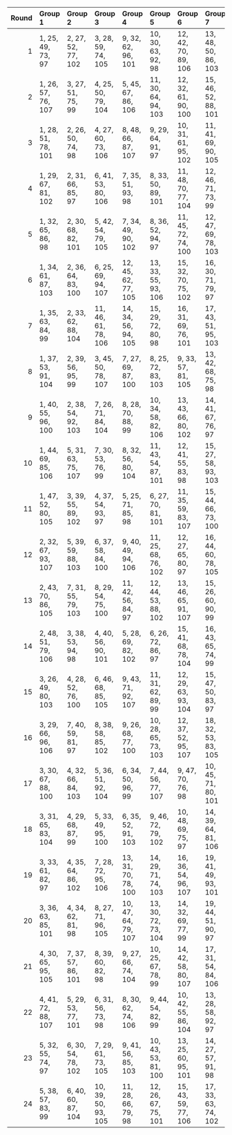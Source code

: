 |   Round | Group 1            | Group 2            | Group 3             | Group 4             | Group 5             | Group 6             | Group 7             | Group 8             | Group 9             | Group 10            | Group 11            | Group 12      | Group 13      | Group 14      | Group 15       | Group 16       | Group 17       | Group 18       | Group 19       | Group 20       | Group 21       | Group 22       | Group 23       | Group 24       |
|--------:|:-------------------|:-------------------|:--------------------|:--------------------|:--------------------|:--------------------|:--------------------|:--------------------|:--------------------|:--------------------|:--------------------|:--------------|:--------------|:--------------|:---------------|:---------------|:---------------|:---------------|:---------------|:---------------|:---------------|:---------------|:---------------|:---------------|
|       1 | 1, 25, 49, 73, 97  | 2, 27, 52, 77, 102 | 3, 28, 59, 74, 105  | 9, 32, 62, 96, 101  | 10, 30, 63, 92, 98  | 12, 42, 70, 89, 106 | 13, 48, 50, 86, 103 | 14, 46, 51, 82, 100 | 19, 37, 66, 94, 99  | 20, 39, 67, 90, 104 | 22, 40, 53, 85, 107 | 4, 26, 58, 78 | 5, 34, 60, 91 | 6, 36, 57, 95 | 7, 47, 65, 88  | 8, 45, 68, 84  | 11, 44, 71, 93 | 15, 33, 54, 76 | 16, 35, 55, 80 | 17, 29, 69, 83 | 18, 31, 72, 87 | 21, 38, 56, 81 | 23, 43, 61, 79 | 24, 41, 64, 75 |
|       2 | 1, 26, 57, 76, 107 | 3, 27, 51, 75, 99  | 4, 25, 50, 79, 104  | 5, 45, 67, 86, 106  | 11, 30, 64, 94, 103 | 12, 32, 61, 90, 100 | 15, 46, 52, 88, 101 | 16, 48, 49, 84, 98  | 17, 39, 68, 96, 97  | 18, 37, 65, 92, 102 | 24, 38, 55, 87, 105 | 2, 28, 60, 80 | 6, 47, 66, 82 | 7, 36, 58, 89 | 8, 34, 59, 93  | 9, 42, 69, 95  | 10, 44, 72, 91 | 13, 35, 56, 74 | 14, 33, 53, 78 | 19, 31, 71, 81 | 20, 29, 70, 85 | 21, 41, 63, 77 | 22, 43, 62, 73 | 23, 40, 54, 83 |
|       3 | 1, 28, 51, 78, 101 | 2, 26, 50, 74, 98  | 4, 27, 60, 73, 106  | 8, 48, 66, 87, 107  | 9, 29, 64, 91, 97   | 10, 31, 61, 95, 102 | 11, 41, 69, 90, 105 | 13, 45, 52, 81, 99  | 14, 47, 49, 85, 104 | 19, 40, 68, 89, 103 | 20, 38, 65, 93, 100 | 3, 25, 57, 77 | 5, 35, 58, 96 | 6, 33, 59, 92 | 7, 46, 67, 83  | 12, 43, 72, 94 | 15, 36, 56, 79 | 16, 34, 53, 75 | 17, 32, 71, 88 | 18, 30, 70, 84 | 21, 39, 54, 86 | 22, 37, 55, 82 | 23, 42, 63, 76 | 24, 44, 62, 80 |
|       4 | 1, 29, 67, 81, 102 | 2, 31, 66, 85, 97  | 6, 41, 53, 80, 106  | 7, 35, 51, 93, 98   | 8, 33, 50, 89, 101  | 11, 48, 70, 77, 104 | 12, 46, 71, 73, 99  | 17, 47, 60, 86, 100 | 18, 45, 57, 82, 103 | 19, 26, 64, 92, 105 | 23, 34, 68, 74, 107 | 3, 44, 58, 95 | 4, 42, 59, 91 | 5, 43, 56, 76 | 9, 25, 55, 90  | 10, 27, 54, 94 | 13, 38, 69, 88 | 14, 40, 72, 84 | 15, 39, 63, 87 | 16, 37, 62, 83 | 20, 28, 61, 96 | 21, 30, 49, 75 | 22, 32, 52, 79 | 24, 36, 65, 78 |
|       5 | 1, 32, 65, 86, 98  | 2, 30, 68, 82, 101 | 5, 42, 54, 79, 105  | 7, 34, 49, 90, 102  | 8, 36, 52, 94, 97   | 11, 45, 72, 74, 100 | 12, 47, 69, 78, 103 | 15, 38, 61, 84, 107 | 17, 46, 58, 81, 104 | 18, 48, 59, 85, 99  | 20, 25, 63, 91, 106 | 3, 41, 60, 92 | 4, 43, 57, 96 | 6, 44, 55, 75 | 9, 28, 53, 93  | 10, 26, 56, 89 | 13, 39, 71, 83 | 14, 37, 70, 87 | 16, 40, 64, 88 | 19, 27, 62, 95 | 21, 31, 51, 80 | 22, 29, 50, 76 | 23, 35, 66, 77 | 24, 33, 67, 73 |
|       6 | 1, 34, 61, 87, 103 | 2, 36, 64, 83, 100 | 6, 25, 69, 94, 107  | 12, 45, 62, 77, 105 | 13, 33, 55, 93, 106 | 15, 32, 70, 75, 102 | 16, 30, 71, 79, 97  | 17, 42, 49, 92, 99  | 18, 44, 52, 96, 104 | 21, 37, 59, 78, 98  | 22, 39, 58, 74, 101 | 3, 46, 56, 86 | 4, 48, 53, 82 | 5, 27, 72, 90 | 7, 38, 68, 80  | 8, 40, 65, 76  | 9, 31, 60, 88  | 10, 29, 57, 84 | 11, 47, 63, 73 | 14, 35, 54, 89 | 19, 43, 67, 91 | 20, 41, 66, 95 | 23, 28, 50, 81 | 24, 26, 51, 85 |
|       7 | 1, 35, 63, 84, 99  | 2, 33, 62, 88, 104 | 11, 46, 61, 78, 106 | 14, 34, 56, 94, 105 | 15, 29, 72, 80, 98  | 16, 31, 69, 76, 101 | 17, 43, 51, 95, 103 | 18, 41, 50, 91, 100 | 21, 40, 57, 73, 102 | 22, 38, 60, 77, 97  | 24, 27, 49, 82, 107 | 3, 47, 54, 81 | 4, 45, 55, 85 | 5, 26, 70, 93 | 6, 28, 71, 89  | 7, 39, 66, 75  | 8, 37, 67, 79  | 9, 30, 58, 83  | 10, 32, 59, 87 | 12, 48, 64, 74 | 13, 36, 53, 90 | 19, 42, 65, 96 | 20, 44, 68, 92 | 23, 25, 52, 86 |
|       8 | 1, 37, 53, 91, 104 | 2, 39, 56, 95, 99  | 3, 45, 50, 78, 107  | 7, 27, 69, 87, 100  | 8, 25, 72, 83, 103  | 9, 33, 57, 81, 105  | 13, 42, 68, 75, 98  | 14, 44, 65, 79, 101 | 18, 38, 71, 76, 106 | 23, 41, 62, 84, 102 | 24, 43, 63, 88, 97  | 4, 47, 51, 74 | 5, 46, 64, 89 | 6, 48, 61, 93 | 10, 35, 60, 85 | 11, 36, 67, 82 | 12, 34, 66, 86 | 15, 31, 49, 96 | 16, 29, 52, 92 | 17, 40, 70, 80 | 19, 28, 55, 77 | 20, 26, 54, 73 | 21, 32, 58, 94 | 22, 30, 59, 90 |
|       9 | 1, 40, 55, 96, 100 | 2, 38, 54, 92, 103 | 7, 26, 71, 84, 104  | 8, 28, 70, 88, 99   | 10, 34, 58, 82, 106 | 13, 43, 66, 80, 102 | 14, 41, 67, 76, 97  | 17, 37, 72, 75, 105 | 21, 29, 60, 89, 107 | 23, 44, 64, 87, 98  | 24, 42, 61, 83, 101 | 3, 48, 52, 73 | 4, 46, 49, 77 | 5, 47, 62, 94 | 6, 45, 63, 90  | 9, 36, 59, 86  | 11, 33, 65, 85 | 12, 35, 68, 81 | 15, 30, 51, 91 | 16, 32, 50, 95 | 18, 39, 69, 79 | 19, 25, 53, 74 | 20, 27, 56, 78 | 22, 31, 57, 93 |
|      10 | 1, 44, 69, 85, 106 | 5, 31, 63, 75, 107 | 7, 30, 53, 76, 99   | 8, 32, 56, 80, 104  | 11, 43, 54, 87, 101 | 12, 41, 55, 83, 98  | 15, 27, 58, 93, 103 | 16, 25, 59, 89, 100 | 20, 35, 49, 88, 105 | 21, 34, 70, 95, 97  | 22, 36, 71, 91, 102 | 2, 42, 72, 81 | 3, 37, 64, 90 | 4, 39, 61, 94 | 6, 29, 62, 79  | 9, 38, 50, 73  | 10, 40, 51, 77 | 13, 47, 67, 96 | 14, 45, 66, 92 | 17, 48, 57, 78 | 18, 46, 60, 74 | 19, 33, 52, 84 | 23, 26, 65, 82 | 24, 28, 68, 86 |
|      11 | 1, 47, 52, 80, 105 | 3, 39, 55, 89, 102 | 4, 37, 54, 93, 97   | 5, 25, 71, 85, 98   | 6, 27, 70, 81, 101  | 11, 35, 59, 83, 107 | 15, 44, 66, 73, 100 | 16, 42, 67, 77, 103 | 21, 43, 64, 82, 104 | 22, 41, 61, 86, 99  | 24, 32, 57, 92, 106 | 2, 45, 49, 76 | 7, 48, 62, 91 | 8, 46, 63, 95 | 9, 34, 65, 84  | 10, 36, 68, 88 | 12, 33, 58, 87 | 13, 29, 51, 94 | 14, 31, 50, 90 | 17, 26, 53, 79 | 18, 28, 56, 75 | 19, 38, 72, 78 | 20, 40, 69, 74 | 23, 30, 60, 96 |
|      12 | 2, 32, 67, 93, 107 | 5, 39, 59, 88, 103 | 6, 37, 58, 84, 100  | 9, 40, 49, 94, 106  | 11, 25, 68, 76, 102 | 12, 27, 65, 80, 97  | 16, 44, 60, 78, 105 | 17, 36, 61, 77, 98  | 18, 34, 64, 73, 101 | 21, 47, 55, 91, 99  | 22, 45, 54, 95, 104 | 1, 30, 66, 89 | 3, 35, 70, 79 | 4, 33, 71, 75 | 7, 43, 50, 85  | 8, 41, 51, 81  | 10, 38, 52, 90 | 13, 26, 62, 87 | 14, 28, 63, 83 | 15, 42, 57, 74 | 19, 29, 56, 82 | 20, 31, 53, 86 | 23, 46, 69, 92 | 24, 48, 72, 96 |
|      13 | 2, 43, 70, 86, 105 | 7, 31, 55, 79, 103 | 8, 29, 54, 75, 100  | 11, 42, 56, 84, 97  | 12, 44, 53, 88, 102 | 13, 46, 65, 91, 107 | 15, 26, 60, 90, 99  | 16, 28, 57, 94, 104 | 19, 36, 50, 87, 106 | 21, 35, 72, 92, 101 | 22, 33, 69, 96, 98  | 1, 41, 71, 82 | 3, 40, 62, 93 | 4, 38, 63, 89 | 5, 30, 61, 80  | 6, 32, 64, 76  | 9, 39, 52, 78  | 10, 37, 49, 74 | 14, 48, 68, 95 | 17, 45, 59, 73 | 18, 47, 58, 77 | 20, 34, 51, 83 | 23, 27, 67, 85 | 24, 25, 66, 81 |
|      14 | 2, 48, 51, 79, 106 | 3, 38, 53, 94, 98  | 4, 40, 56, 90, 101  | 5, 28, 69, 82, 102  | 6, 26, 72, 86, 97   | 15, 41, 68, 78, 104 | 16, 43, 65, 74, 99  | 19, 39, 70, 73, 107 | 21, 42, 62, 85, 100 | 22, 44, 63, 81, 103 | 23, 31, 58, 91, 105 | 1, 46, 50, 75 | 7, 45, 64, 96 | 8, 47, 61, 92 | 9, 35, 67, 87  | 10, 33, 66, 83 | 11, 34, 57, 88 | 12, 36, 60, 84 | 13, 32, 49, 89 | 14, 30, 52, 93 | 17, 27, 55, 76 | 18, 25, 54, 80 | 20, 37, 71, 77 | 24, 29, 59, 95 |
|      15 | 3, 26, 49, 80, 103 | 4, 28, 52, 76, 100 | 6, 46, 68, 85, 105  | 9, 43, 71, 92, 107  | 11, 31, 62, 89, 99  | 12, 29, 63, 93, 104 | 15, 47, 50, 83, 97  | 16, 45, 51, 87, 102 | 17, 38, 66, 91, 101 | 18, 40, 67, 95, 98  | 23, 37, 56, 88, 106 | 1, 27, 59, 79 | 2, 25, 58, 75 | 5, 48, 65, 81 | 7, 33, 60, 94  | 8, 35, 57, 90  | 10, 41, 70, 96 | 13, 34, 54, 77 | 14, 36, 55, 73 | 19, 30, 69, 86 | 20, 32, 72, 82 | 21, 44, 61, 74 | 22, 42, 64, 78 | 24, 39, 53, 84 |
|      16 | 3, 29, 66, 96, 106 | 7, 40, 59, 81, 97  | 8, 38, 58, 85, 102  | 9, 26, 68, 77, 100  | 10, 28, 65, 73, 103 | 12, 37, 52, 95, 107 | 18, 32, 53, 83, 105 | 19, 35, 61, 76, 104 | 20, 33, 64, 80, 99  | 23, 48, 55, 94, 101 | 24, 46, 54, 90, 98  | 1, 36, 70, 74 | 2, 34, 71, 78 | 4, 31, 67, 92 | 5, 44, 50, 84  | 6, 42, 51, 88  | 11, 39, 49, 91 | 13, 41, 57, 79 | 14, 43, 60, 75 | 15, 25, 62, 82 | 16, 27, 63, 86 | 17, 30, 56, 87 | 21, 45, 69, 93 | 22, 47, 72, 89 |
|      17 | 3, 30, 67, 88, 100 | 4, 32, 66, 84, 103 | 5, 36, 51, 92, 104  | 6, 34, 50, 96, 99   | 7, 44, 56, 77, 107  | 9, 47, 70, 76, 98   | 10, 45, 71, 80, 101 | 13, 40, 63, 82, 105 | 19, 48, 60, 83, 102 | 20, 46, 57, 87, 97  | 22, 35, 65, 75, 106 | 1, 43, 58, 90 | 2, 41, 59, 94 | 8, 42, 53, 73 | 11, 26, 55, 95 | 12, 28, 54, 91 | 14, 38, 62, 86 | 15, 37, 69, 81 | 16, 39, 72, 85 | 17, 25, 64, 93 | 18, 27, 61, 89 | 21, 33, 68, 79 | 23, 29, 49, 78 | 24, 31, 52, 74 |
|      18 | 3, 31, 65, 83, 104 | 4, 29, 68, 87, 99  | 5, 33, 49, 95, 100  | 6, 35, 52, 91, 103  | 9, 46, 72, 79, 102  | 10, 48, 69, 75, 97  | 14, 39, 64, 81, 106 | 17, 28, 62, 90, 107 | 19, 45, 58, 88, 98  | 20, 47, 59, 84, 101 | 21, 36, 66, 76, 105 | 1, 42, 60, 93 | 2, 44, 57, 89 | 7, 41, 54, 74 | 8, 43, 55, 78  | 11, 27, 53, 92 | 12, 25, 56, 96 | 13, 37, 61, 85 | 15, 40, 71, 86 | 16, 38, 70, 82 | 18, 26, 63, 94 | 22, 34, 67, 80 | 23, 32, 51, 73 | 24, 30, 50, 77 |
|      19 | 3, 33, 61, 82, 97  | 4, 35, 64, 86, 102 | 7, 28, 72, 95, 106  | 13, 31, 70, 78, 100 | 14, 29, 71, 74, 103 | 16, 36, 54, 96, 107 | 19, 41, 49, 93, 101 | 20, 43, 52, 89, 98  | 22, 25, 51, 84, 105 | 23, 38, 59, 75, 104 | 24, 40, 58, 79, 99  | 1, 45, 56, 83 | 2, 47, 53, 87 | 5, 37, 68, 73 | 6, 39, 65, 77  | 8, 26, 69, 91  | 9, 48, 63, 80  | 10, 46, 62, 76 | 11, 32, 60, 81 | 12, 30, 57, 85 | 15, 34, 55, 92 | 17, 44, 67, 94 | 18, 42, 66, 90 | 21, 27, 50, 88 |
|      20 | 3, 36, 63, 85, 101 | 4, 34, 62, 81, 98  | 8, 27, 71, 96, 105  | 10, 47, 64, 79, 107 | 13, 30, 72, 73, 104 | 14, 32, 69, 77, 99  | 19, 44, 51, 90, 97  | 20, 42, 50, 94, 102 | 21, 26, 52, 83, 106 | 23, 39, 57, 80, 100 | 24, 37, 60, 76, 103 | 1, 48, 54, 88 | 2, 46, 55, 84 | 5, 40, 66, 78 | 6, 38, 67, 74  | 7, 25, 70, 92  | 9, 45, 61, 75  | 11, 29, 58, 86 | 12, 31, 59, 82 | 15, 35, 53, 95 | 16, 33, 56, 91 | 17, 41, 65, 89 | 18, 43, 68, 93 | 22, 28, 49, 87 |
|      21 | 4, 30, 65, 95, 105 | 7, 37, 57, 86, 101 | 8, 39, 60, 82, 98   | 9, 27, 66, 74, 104  | 10, 25, 67, 78, 99  | 14, 42, 58, 80, 107 | 17, 31, 54, 84, 106 | 19, 34, 63, 79, 100 | 20, 36, 62, 75, 103 | 23, 45, 53, 89, 97  | 24, 47, 56, 93, 102 | 1, 33, 72, 77 | 2, 35, 69, 73 | 3, 32, 68, 91 | 5, 41, 52, 87  | 6, 43, 49, 83  | 11, 38, 51, 96 | 12, 40, 50, 92 | 13, 44, 59, 76 | 15, 28, 64, 85 | 16, 26, 61, 81 | 18, 29, 55, 88 | 21, 48, 71, 90 | 22, 46, 70, 94 |
|      22 | 4, 41, 72, 88, 107 | 5, 29, 53, 77, 101 | 6, 31, 56, 73, 98   | 8, 30, 62, 74, 106  | 9, 44, 54, 82, 99   | 10, 42, 55, 86, 104 | 13, 28, 58, 92, 97  | 14, 26, 59, 96, 102 | 15, 48, 67, 89, 105 | 23, 33, 70, 90, 103 | 24, 35, 71, 94, 100 | 1, 38, 64, 95 | 2, 40, 61, 91 | 3, 43, 69, 84 | 7, 32, 63, 78  | 11, 37, 50, 80 | 12, 39, 51, 76 | 16, 46, 66, 93 | 17, 34, 52, 85 | 18, 36, 49, 81 | 19, 47, 57, 75 | 20, 45, 60, 79 | 21, 25, 65, 87 | 22, 27, 68, 83 |
|      23 | 5, 32, 55, 74, 97  | 6, 30, 54, 78, 102 | 7, 29, 61, 73, 105  | 9, 41, 56, 85, 103  | 10, 43, 53, 81, 100 | 13, 25, 60, 95, 101 | 14, 27, 57, 91, 98  | 16, 47, 68, 90, 106 | 18, 33, 51, 86, 107 | 23, 36, 72, 93, 99  | 24, 34, 69, 89, 104 | 1, 39, 62, 92 | 2, 37, 63, 96 | 3, 42, 71, 87 | 4, 44, 70, 83  | 8, 31, 64, 77  | 11, 40, 52, 75 | 12, 38, 49, 79 | 15, 45, 65, 94 | 17, 35, 50, 82 | 19, 46, 59, 80 | 20, 48, 58, 76 | 21, 28, 67, 84 | 22, 26, 66, 88 |
|      24 | 5, 38, 57, 83, 99  | 6, 40, 60, 87, 104 | 10, 39, 50, 93, 105 | 11, 28, 66, 79, 98  | 12, 26, 67, 75, 101 | 15, 43, 59, 77, 106 | 17, 33, 63, 74, 102 | 18, 35, 62, 78, 97  | 20, 30, 55, 81, 107 | 21, 46, 53, 96, 103 | 22, 48, 56, 92, 100 | 1, 31, 68, 94 | 2, 29, 65, 90 | 3, 34, 72, 76 | 4, 36, 69, 80  | 7, 42, 52, 82  | 8, 44, 49, 86  | 9, 37, 51, 89  | 13, 27, 64, 84 | 14, 25, 61, 88 | 16, 41, 58, 73 | 19, 32, 54, 85 | 23, 47, 71, 95 | 24, 45, 70, 91 |
